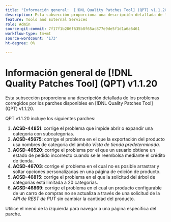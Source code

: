 ```yaml
---
title: "Información general:  [!DNL Quality Patches Tool] (QPT) v1.1.20"
description: Esta subsección proporciona una descripción detallada de los problemas corregidos por los parches disponibles en  [!DNL Quality Patches Tool] (QPT) v1.1.20.
feature: Tools and External Services
role: Admin
source-git-commit: 7f17f1b286f635b8f65ac877e9de5f1d1a6a6461
workflow-type: tm+mt
source-wordcount: '173'
ht-degree: 0%

---
```


# Información general de [!DNL Quality Patches Tool] (QPT) v1.1.20

Esta subsección proporciona una descripción detallada de los problemas corregidos por los parches disponibles en [!DNL Quality Patches Tool] (QPT) v1.1.20.

QPT v1.1.20 incluye los siguientes parches:

1. **ACSD-44851**: corrige el problema que impide abrir o expandir una categoría con subcategorías.
1. **ACSD-45675**: corrige el problema en el que la exportación del producto usa nombres de categoría del ámbito *Vista de tienda predeterminada*.
1. **ACSD-46520**: corrige el problema por el que un usuario obtiene un estado de pedido incorrecto cuando se le reembolsa mediante el crédito de tienda.
1. **ACSD-46703**: corrige el problema en el cual no es posible arrastrar y soltar opciones personalizadas en una página de edición de producto.
1. **ACSD-46815**: corrige el problema en el que la solicitud del árbol de categorías está limitada a 20 categorías.
1. **ACSD-46869**: corrige el problema en el cual un producto configurable de un carro de compras no se actualiza a través de una solicitud de la *API de REST de PUT* sin cambiar la cantidad del producto.

Utilice el menú de la izquierda para navegar a una página específica del parche.
